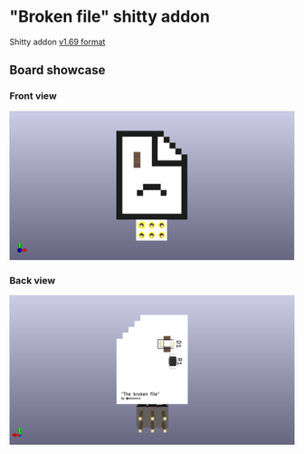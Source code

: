 # "Broken file" shitty addon

Shitty addon [v1.69 format](https://hackaday.com/2019/03/20/introducing-the-shitty-add-on-v1-69bis-standard/)

## Board showcase

### Front view

![](/resources/broken-file-front.png)

### Back view

![](/resources/broken-file-back.png)
